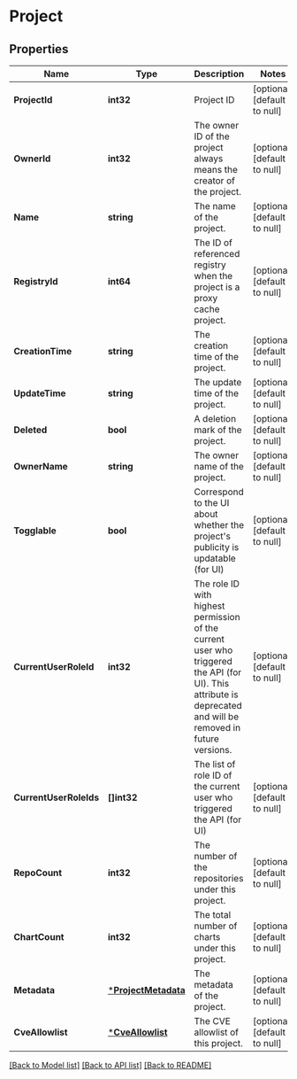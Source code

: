 # Project

## Properties
Name | Type | Description | Notes
------------ | ------------- | ------------- | -------------
**ProjectId** | **int32** | Project ID | [optional] [default to null]
**OwnerId** | **int32** | The owner ID of the project always means the creator of the project. | [optional] [default to null]
**Name** | **string** | The name of the project. | [optional] [default to null]
**RegistryId** | **int64** | The ID of referenced registry when the project is a proxy cache project. | [optional] [default to null]
**CreationTime** | **string** | The creation time of the project. | [optional] [default to null]
**UpdateTime** | **string** | The update time of the project. | [optional] [default to null]
**Deleted** | **bool** | A deletion mark of the project. | [optional] [default to null]
**OwnerName** | **string** | The owner name of the project. | [optional] [default to null]
**Togglable** | **bool** | Correspond to the UI about whether the project&#39;s publicity is  updatable (for UI) | [optional] [default to null]
**CurrentUserRoleId** | **int32** | The role ID with highest permission of the current user who triggered the API (for UI).  This attribute is deprecated and will be removed in future versions. | [optional] [default to null]
**CurrentUserRoleIds** | **[]int32** | The list of role ID of the current user who triggered the API (for UI) | [optional] [default to null]
**RepoCount** | **int32** | The number of the repositories under this project. | [optional] [default to null]
**ChartCount** | **int32** | The total number of charts under this project. | [optional] [default to null]
**Metadata** | [***ProjectMetadata**](ProjectMetadata.md) | The metadata of the project. | [optional] [default to null]
**CveAllowlist** | [***CveAllowlist**](CVEAllowlist.md) | The CVE allowlist of this project. | [optional] [default to null]

[[Back to Model list]](../README.md#documentation-for-models) [[Back to API list]](../README.md#documentation-for-api-endpoints) [[Back to README]](../README.md)



